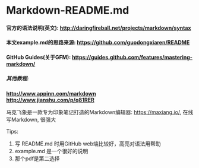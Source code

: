 # Markdown-README.md
#### 官方的语法说明(英文): http://daringfireball.net/projects/markdown/syntax
#### 本文example.md的思路来源: https://github.com/guodongxiaren/README
#### GitHub Guides(关于GFM):   https://guides.github.com/features/mastering-markdown/
##### 其他教程: 
**http://www.appinn.com/markdown**  
**http://www.jianshu.com/p/q81RER**

马克飞象是一款专为印象笔记打造的Markdown编辑器: https://maxiang.io/, 在线写Markdown, 很强大

Tips:  

1. 写 README.md 时用GitHub web端比较好，高亮对语法用帮助
2. example.md 是一个很好的说明
3. 那个pdf是第二选择
